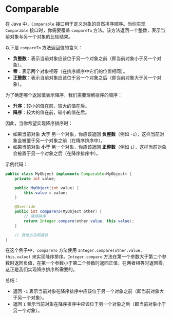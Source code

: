 # Comparable

在 Java 中，`Comparable` 接口用于定义对象的自然排序顺序。当你实现 `Comparable` 接口时，你需要覆盖 `compareTo` 方法。该方法返回一个整数，表示当前对象与另一个对象的比较结果。

以下是 `compareTo` 方法返回值的含义：

- **负整数**：表示当前对象应该位于另一个对象之前（即当前对象小于另一个对象）。
- **零**：表示两个对象相等（在排序顺序中它们的位置相同）。
- **正整数**：表示当前对象应该位于另一个对象之后（即当前对象大于另一个对象）。

为了确定哪个返回值表示降序，我们需要理解排序的顺序：

- **升序**：较小的值在前，较大的值在后。
- **降序**：较大的值在前，较小的值在后。

因此，当你希望实现降序排序时：

- 如果当前对象 **大于** 另一个对象，你应该返回 **负整数**（例如 `-1`），这样当前对象会被置于另一个对象之前（在降序排序中）。
- 如果当前对象 **小于** 另一个对象，你应该返回 **正整数**（例如 `1`），这样当前对象会被置于另一个对象之后（在降序排序中）。

示例代码：

```java
public class MyObject implements Comparable<MyObject> {
    private int value;

    public MyObject(int value) {
        this.value = value;
    }

    @Override
    public int compareTo(MyObject other) {
        // 降序排序
        return Integer.compare(other.value, this.value);
    }

    // 其他方法和属性
}
```

在这个例子中，`compareTo` 方法使用 `Integer.compare(other.value, this.value)` 来实现降序排序。`Integer.compare` 方法在第一个参数大于第二个参数时返回负值，在第一个参数小于第二个参数时返回正值，在两者相等时返回零。这正是我们实现降序排序所需要的。

总结：

- 返回 `-1` 表示当前对象在降序排序中应该位于另一个对象之前（即当前对象大于另一个对象）。
- 返回 `1` 表示当前对象在降序排序中应该位于另一个对象之后（即当前对象小于另一个对象）。
